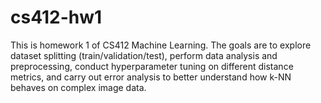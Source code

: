 # cs412-hw1
This is homework 1 of CS412 Machine Learning. The goals are to explore dataset splitting (train/validation/test), perform data analysis and preprocessing, conduct hyperparameter tuning on different distance metrics, and carry out error analysis to better understand how k-NN behaves on complex image data.
